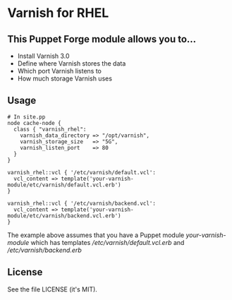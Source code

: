 # Varnish for RHEL

## This Puppet Forge module allows you to...

* Install Varnish 3.0
* Define where Varnish stores the data
* Which port Varnish listens to
* How much storage Varnish uses

## Usage

    # In site.pp
    node cache-node {
      class { "varnish_rhel":
        varnish_data_directory => "/opt/varnish",
        varnish_storage_size   => "5G",
        varnish_listen_port    => 80
      }
    }

    varnish_rhel::vcl { '/etc/varnish/default.vcl':
      vcl_content => template('your-varnish-module/etc/varnish/default.vcl.erb')
    }
    
    varnish_rhel::vcl { '/etc/varnish/backend.vcl':
      vcl_content => template('your-varnish-module/etc/varnish/backend.vcl.erb')
    }

The example above assumes that you have a Puppet module *your-varnish-module*
which has templates */etc/varnish/default.vcl.erb* and */etc/varnish/backend.erb*

## License

See the file LICENSE (it's MIT).
